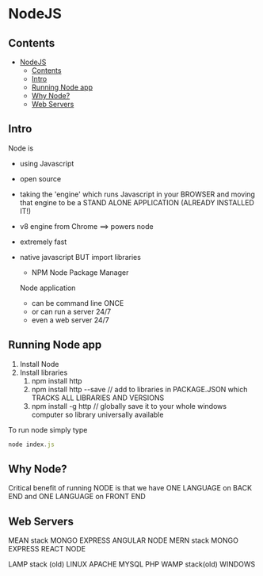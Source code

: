 # NodeJS

## Contents

- [NodeJS](#nodejs)
  - [Contents](#contents)
  - [Intro](#intro)
  - [Running Node app](#running-node-app)
  - [Why Node?](#why-node)
  - [Web Servers](#web-servers)

## Intro

Node is

- using Javascript
- open source
- taking the 'engine' which runs Javascript in your BROWSER and moving that engine to be a STAND ALONE APPLICATION (ALREADY INSTALLED IT!)
- v8 engine from Chrome ==> powers node
- extremely fast
- native javascript BUT import libraries
  - NPM Node Package Manager
  
  Node application

  - can be command line  ONCE
  - or can run a server   24/7
  - even a web server    24/7

## Running Node app

1. Install Node
2. Install libraries
   1. npm install http
   2. npm install http --save      // add to libraries in PACKAGE.JSON which TRACKS ALL LIBRARIES AND VERSIONS
   3. npm install -g http            // globally save it to your whole windows computer so library universally available

To run node simply type

```js
node index.js
```

## Why Node?

Critical benefit of running NODE is that we have ONE LANGUAGE on BACK END and ONE LANGUAGE on FRONT END

## Web Servers

MEAN stack MONGO EXPRESS ANGULAR NODE
MERN stack  MONGO EXPRESS REACT NODE

LAMP stack (old)  LINUX APACHE MYSQL PHP
WAMP stack(old)  WINDOWS 


